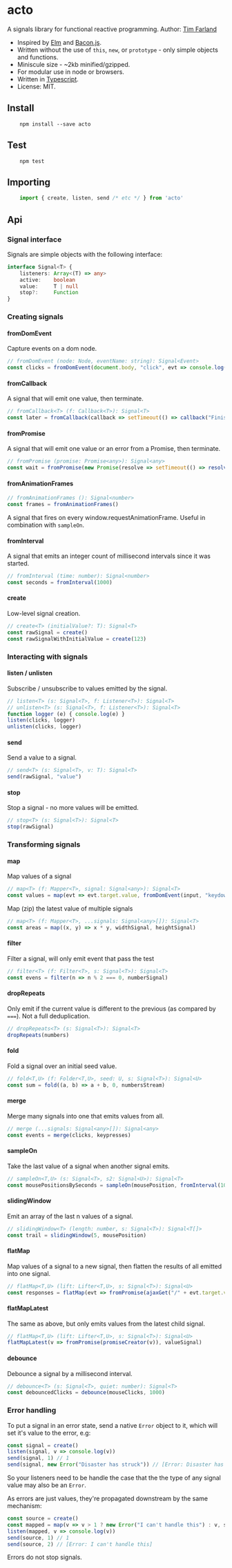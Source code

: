 # acto
A signals library for functional reactive programming.
Author: [Tim Farland](https://github.com/twfarland)

- Inspired by [Elm](http://elm-lang.org) and [Bacon.js](https://baconjs.github.io).
- Written without the use of `this`, `new`, or `prototype` - only simple objects and functions.
- Miniscule size - ~2kb minified/gzipped.
- For modular use in node or browsers.
- Written in [Typescript](https://www.typescriptlang.org/).
- License: MIT.

## Install
```
	npm install --save acto
```
## Test
```
	npm test
```
## Importing
```typescript
	import { create, listen, send /* etc */ } from 'acto'	
```
## Api

### Signal interface

Signals are simple objects with the following interface:

```typescript
interface Signal<T> {
	listeners: Array<(T) => any>
	active:    boolean
	value:     T | null
	stop?:     Function
}
```

### Creating signals

#### fromDomEvent

Capture events on a dom node.

```typescript
// fromDomEvent (node: Node, eventName: string): Signal<Event>
const clicks = fromDomEvent(document.body, "click", evt => console.log(evt.target))
```

#### fromCallback

A signal that will emit one value, then terminate.

```typescript
// fromCallback<T> (f: Callback<T>): Signal<T>
const later = fromCallback(callback => setTimeout(() => callback("Finished"), 1000))
```

#### fromPromise

A signal that will emit one value or an error from a Promise, then terminate.

```typescript
// fromPromise (promise: Promise<any>): Signal<any>
const wait = fromPromise(new Promise(resolve => setTimeout(() => resolve("Finished"), 1000)))
```

#### fromAnimationFrames

```typescript
// fromAnimationFrames (): Signal<number>
const frames = fromAnimationFrames()
```
A signal that fires on every window.requestAnimationFrame. Useful in combination with `sampleOn`.

#### fromInterval

A signal that emits an integer count of millisecond intervals since it was started.

```typescript
// fromInterval (time: number): Signal<number>
const seconds = fromInterval(1000)
```

#### create

Low-level signal creation.

```typescript
// create<T> (initialValue?: T): Signal<T>
const rawSignal = create()
const rawSignalWithInitialValue = create(123)
```
### Interacting with signals

#### listen / unlisten

Subscribe / unsubscribe to values emitted by the signal.

```typescript
// listen<T> (s: Signal<T>, f: Listener<T>): Signal<T>
// unlisten<T> (s: Signal<T>, f: Listener<T>): Signal<T>
function logger (e) { console.log(e) }
listen(clicks, logger)
unlisten(clicks, logger)
```

#### send

Send a value to a signal.

```typescript
// send<T> (s: Signal<T>, v: T): Signal<T>
send(rawSignal, "value")
```

#### stop

Stop a signal - no more values will be emitted.

```typescript
// stop<T> (s: Signal<T>): Signal<T>
stop(rawSignal)
```

### Transforming signals

#### map

Map values of a signal

```typescript
// map<T> (f: Mapper<T>, signal: Signal<any>): Signal<T>
const values = map(evt => evt.target.value, fromDomEvent(input, "keydown"))
```

Map (zip) the latest value of multiple signals

```typescript
// map<T> (f: Mapper<T>, ...signals: Signal<any>[]): Signal<T>
const areas = map((x, y) => x * y, widthSignal, heightSignal)
```

#### filter

Filter a signal, will only emit event that pass the test

```typescript
// filter<T> (f: Filter<T>, s: Signal<T>): Signal<T>
const evens = filter(n => n % 2 === 0, numberSignal)
```

#### dropRepeats

Only emit if the current value is different to the previous (as compared by `===`). Not a full deduplication.

```typescript
// dropRepeats<T> (s: Signal<T>): Signal<T>
dropRepeats(numbers)
```

#### fold

Fold a signal over an initial seed value.

```typescript
// fold<T,U> (f: Folder<T,U>, seed: U, s: Signal<T>): Signal<U>
const sum = fold((a, b) => a + b, 0, numbersStream)
```

#### merge

Merge many signals into one that emits values from all.

```typescript
// merge (...signals: Signal<any>[]): Signal<any>
const events = merge(clicks, keypresses)
```

#### sampleOn

Take the last value of a signal when another signal emits.

```typescript
// sampleOn<T,U> (s: Signal<T>, s2: Signal<U>): Signal<T>
const mousePositionsBySeconds = sampleOn(mousePosition, fromInterval(1000))
```

#### slidingWindow

Emit an array of the last n values of a signal.

```typescript
// slidingWindow<T> (length: number, s: Signal<T>): Signal<T[]>
const trail = slidingWindow(5, mousePosition)
```

#### flatMap

Map values of a signal to a new signal, then flatten the results of all emitted into one signal.

```typescript
// flatMap<T,U> (lift: Lifter<T,U>, s: Signal<T>): Signal<U>
const responses = flatMap(evt => fromPromise(ajaxGet("/" + evt.target.value)), keyPresses)
```

#### flatMapLatest

The same as above, but only emits values from the latest child signal.

```typescript
// flatMap<T,U> (lift: Lifter<T,U>, s: Signal<T>): Signal<U>
flatMapLatest(v => fromPromise(promiseCreator(v)), valueSignal)
```

#### debounce

Debounce a signal by a millisecond interval.

```typescript
// debounce<T> (s: Signal<T>, quiet: number): Signal<T>
const debouncedClicks = debounce(mouseClicks, 1000)
```

### Error handling

To put a signal in an error state, send a native `Error` object to it, which will set it's value to the error, e.g: 

```typescript
const signal = create()
listen(signal, v => console.log(v))
send(signal, 1) // 1
send(signal, new Error("Disaster has struck")) // [Error: Disaster has struck]
```

So your listeners need to be handle the case that the the type of any signal value may also be an `Error`.

As errors are just values, they're propagated downstream by the same mechanism:

```typescript
const source = create()
const mapped = map(v => v > 1 ? new Error("I can't handle this") : v, source)
listen(mapped, v => console.log(v))
send(source, 1) // 1
send(source, 2) // [Error: I can't handle this]
```

Errors do not stop signals.

